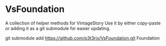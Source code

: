 # VsFoundation
A collection of helper methods for VintageStory
Use it by either copy-paste or adding it as a git submodule for easier updating.

git submodule add https://github.com/p3t3rix/VsFoundation.git Foundation
